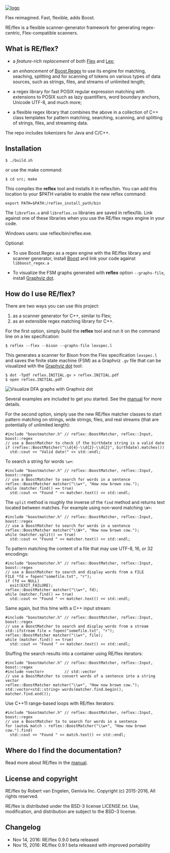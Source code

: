 
[![logo][logo-url]][reflex-url]

Flex reimagined.  Fast, flexible, adds Boost.

RE/flex is a flexible scanner-generator framework for generating regex-centric,
Flex-compatible scanners.


What is RE/flex?
----------------

* a *feature-rich replacement* of both [Flex](dinosaur.compilertools.net/#flex)
  and [Lex](dinosaur.compilertools.net/#lex);

* an *enhancement* of [Boost.Regex](www.boost.org/libs/regex) to use its engine
  for matching, seaching, splitting and for scanning of tokens on various types
  of data sources, such as strings, files, and streams of unlimited length;

* a regex library for fast POSIX regular expression matching with extensions to
  POSIX such as lazy quantifiers, word boundary anchors, Unicode UTF-8, and
  much more;

* a flexible regex library that combines the above in a collection of C++ class
  templates for pattern matching, searching, scanning, and splitting of
  strings, files, and streaming data.

The repo includes tokenizers for Java and C/C++.


Installation
------------

    $ ./build.sh

or use the make command:

    $ cd src; make

This compiles the **reflex** tool and installs it in reflex/bin.  You can add
this location to your $PATH variable to enable the new reflex command:

    export PATH=$PATH:/reflex_install_path/bin

The `libreflex.a` and `libreflex.so` libraries are saved in reflex/lib.  Link
against one of these libraries when you use the RE/flex regex engine in your
code.

Windows users: use reflex/bin/reflex.exe.

Optional:

- To use Boost.Regex as a regex engine with the RE/flex library and scanner
  generator, install [Boost][boost-url] and link your code against
  `libboost_regex.a`

- To visualize the FSM graphs generated with **reflex** option `--graphs-file`,
  install [Graphviz dot][dot-url].


How do I use RE/flex?
---------------------

There are two ways you can use this project:

1. as a scanner generator for C++, similar to Flex;
2. as an extensible regex matching library for C++.

For the first option, simply build the **reflex** tool and run it on the
command line on a lex specification:

    $ reflex --flex --bison --graphs-file lexspec.l

This generates a scanner for Bison from the Flex specification `lexspec.l` and
saves the finite state machine (FSM) as a Graphviz `.gv` file that can be
visualized with the [Graphviz dot][dot-url] tool:

    $ dot -Tpdf reflex.INITIAL.gv > reflex.INITIAL.pdf
    $ open reflex.INITIAL.pdf

![Visualize DFA graphs with Graphviz dot][FSM-url]

Several examples are included to get you started.  See the [manual][manual-url]
for more details.

For the second option, simply use the new RE/flex matcher classes to start
pattern matching on strings, wide strings, files, and real streams (that are
potentially of unlimited length):

```{.cpp}
#include "boostmatcher.h" // reflex::BoostMatcher, reflex::Input, boost::regex
// use a BoostMatcher to check if the birthdate string is a valid date
if (reflex::BoostMatcher("\\d{4}-\\d{2}-\\d{2}", birthdate).matches())
  std::cout << "Valid date!" << std::endl;
```

To search a string for words `\w+`:

```{.cpp}
#include "boostmatcher.h" // reflex::BoostMatcher, reflex::Input, boost::regex
// use a BoostMatcher to search for words in a sentence
reflex::BoostMatcher matcher("\\w+", "How now brown cow.");
while (matcher.find() == true)
  std::cout << "Found " << matcher.text() << std::endl;
```

The `split` method is roughly the inverse of the `find` method and returns text
located between matches.  For example using non-word matching `\W+`:

```{.cpp}
#include "boostmatcher.h" // reflex::BoostMatcher, reflex::Input, boost::regex
// use a BoostMatcher to search for words in a sentence
reflex::BoostMatcher matcher("\\W+", "How now brown cow.");
while (matcher.split() == true)
  std::cout << "Found " << matcher.text() << std::endl;
```

To pattern matching the content of a file that may use UTF-8, 16, or 32
encodings:

```{.cpp}
#include "boostmatcher.h" // reflex::BoostMatcher, reflex::Input, boost::regex
// use a BoostMatcher to search and display words from a FILE
FILE *fd = fopen("somefile.txt", "r");
if (fd == NULL)
  exit(EXIT_FAILURE);
reflex::BoostMatcher matcher("\\w+", fd);
while (matcher.find() == true)
  std::cout << "Found " << matcher.text() << std::endl;
```

Same again, but this time with a C++ input stream:

```{.cpp}
#include "boostmatcher.h" // reflex::BoostMatcher, reflex::Input, boost::regex
// use a BoostMatcher to search and display words from a stream
std::ifstream file = fopen("somefile.txt", "r");
reflex::BoostMatcher matcher("\\w+", file);
while (matcher.find() == true)
  std::cout << "Found " << matcher.text() << std::endl;
```

Stuffing the search results into a container using RE/flex iterators:

```{.cpp}
#include "boostmatcher.h" // reflex::BoostMatcher, reflex::Input, boost::regex
#include <vector>         // std::vector
// use a BoostMatcher to convert words of a sentence into a string vector
reflex::BoostMatcher matcher("\\w+", "How now brown cow.");
std::vector<std::string> words(matcher.find.begin(), matcher.find.end());
```

Use C++11 range-based loops with RE/flex iterators:

```{.cpp}
#include "boostmatcher.h" // reflex::BoostMatcher, reflex::Input, boost::regex
// use a BoostMatcher to to search for words in a sentence
for (auto& match : reflex::BoostMatcher("\\w+", "How now brown cow.").find)
  std::cout << "Found " << match.text() << std::endl;
```


Where do I find the documentation?
----------------------------------

Read more about RE/flex in the [manual][manual-url].


License and copyright
---------------------

RE/flex by Robert van Engelen, Genivia Inc.
Copyright (c) 2015-2016, All rights reserved.   

RE/flex is distributed under the BSD-3 license LICENSE.txt.
Use, modification, and distribution are subject to the BSD-3 license.


Changelog
---------

- Nov 14, 2016: RE/flex 0.9.0 beta released
- Nov 15, 2016: RE/flex 0.9.1 beta released with improved portability

[logo-url]: https://www.genivia.com/images/reflex-logo.png
[reflex-url]: https://www.genivia.com/get-reflex.html
[manual-url]: https://www.genivia.com/doc/reflex/html
[flex-url]: http://dinosaur.compilertools.net/#flex
[lex-url]: http://dinosaur.compilertools.net/#lex
[bison-url]: http://dinosaur.compilertools.net/#bison
[dot-url]: http://www.graphviz.org
[FSM-url]: https://www.genivia.com/images/reflex-FSM.png
[boost-url]: http://www.boost.org
